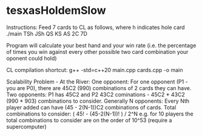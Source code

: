 # tesxasHoldemSlow

Instructions:
Feed 7 cards to CL as follows, where h indicates hole card
./main  TSh JSh QS KS AS 2C 7D

Program will calculate your best hand and your win rate (i.e. the percentage of times you win against every other
possible two card combination your oponent could hold)

CL compilation shortcut:
g++ -std=c++20 main.cpp cards.cpp -o main


Scalability Problem - At the River:
One opponent:
For one opponent (P1 - you are P0), there are 45C2 (990) combinations of 2 cards they can have.
Two opponents:
P1 has 45C2 and P2 43C2 cominations - 45C2 * 43C2 (990 * 903) combinations to consider.
Generally N opponents:
Every Nth player added can have (45 - 2(N-1))C2 combinations of cards.
Total combinations to consider: ( 45! - (45-2(N-1))! ) / 2^N
e.g. for 10 players the total combinations to consider are on the order of 10^53 (require a supercomputer)
